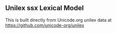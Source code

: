 Unilex ssx Lexical Model
----------------------

This is built directly from Unicode.org unilex data at
https://github.com/unicode-org/unilex
